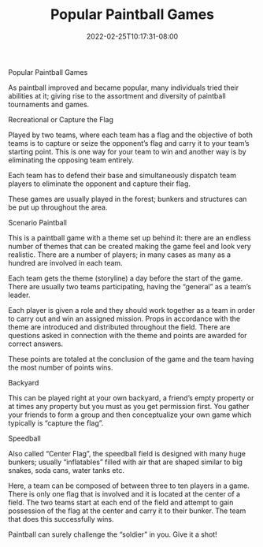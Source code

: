 ﻿---
title: "Popular Paintball Games"
date: 2022-02-25T10:17:31-08:00
description: "Paint Ball Tips for Web Success"
featured_image: "/images/Paint Ball.jpg"
tags: ["Paint Ball"]
---

Popular Paintball Games

As paintball improved and became popular, many individuals tried their abilities at it; giving rise to the assortment and diversity of paintball tournaments and games.

Recreational or Capture the Flag   
 
Played by two teams, where each team has a flag and the objective of both teams is to capture or seize the opponent’s flag and carry it to your team’s starting point. This is one way for your team to win and another way is by eliminating the opposing team entirely. 

Each team has to defend their base and simultaneously dispatch team players to eliminate the opponent and capture their flag.  

These games are usually played in the forest; bunkers and structures can be put up throughout the area. 

Scenario Paintball 

This is a paintball game with a theme set up behind it: there are an endless number of themes that can be created making the game feel and look very realistic.  There are a number of players; in many cases as many as a hundred are involved in each team. 

Each team gets the theme (storyline) a day before the start of the game. There are usually two teams participating, having the “general” as a team’s leader.  

Each player is given a role and they should work together as a team in order to carry out and win an assigned mission. Props in accordance with the theme are introduced and distributed throughout the field. There are questions asked in connection with the theme and points are awarded for correct answers.

These points are totaled at the conclusion of the game and the team having the most number of points wins.

Backyard 

This can be played right at your own backyard, a friend’s empty property or at times any property but you must as you get permission first.  You gather your friends to form a group and then conceptualize your own game which typically is “capture the flag”. 

Speedball 

Also called “Center Flag”, the speedball field is designed with many huge bunkers; usually “inflatables” filled with air that are shaped similar to big snakes, soda cans, water tanks etc. 

Here, a team can be composed of between three to ten players in a game. There is only one flag that is involved and it is located at the center of a field.  The two teams start at each end of the field and attempt to gain possession of the flag at the center and carry it to their bunker. The team that does this successfully wins.  

Paintball can surely challenge the “soldier” in you.  Give it a shot!


